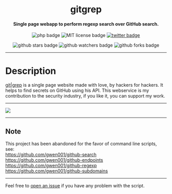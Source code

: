 <h1 align="center">gitgrep</h1>

<h4 align="center">Single page webapp to perform regexp search over GitHub search.</h4>

<p align="center">
    <img src="https://img.shields.io/badge/php-%3E=5.5-blue" alt="php badge">
    <img src="https://img.shields.io/badge/license-MIT-green" alt="MIT license badge">
    <a href="https://twitter.com/intent/tweet?text=https%3a%2f%2fgithub.com%2fgwen001%2fgitgrep%2f" target="_blank"><img src="https://img.shields.io/twitter/url?style=social&url=https%3A%2F%2Fgithub.com%2Fgwen001%2Fgitgrep" alt="twitter badge"></a>
</p>

<p align="center">
    <img src="https://img.shields.io/github/stars/gwen001/gitgrep?style=social" alt="github stars badge">
    <img src="https://img.shields.io/github/watchers/gwen001/gitgrep?style=social" alt="github watchers badge">
    <img src="https://img.shields.io/github/forks/gwen001/gitgrep?style=social" alt="github forks badge">
</p>

---

# Description

[git|grep](http://gitgrep.me) is a single page website made with love, by hackers for hackers. It helps to find secrets on GitHub using his API.
This webservice is my contribution to the security industry, if you like it, you can support my work.

---

<img src="https://raw.githubusercontent.com/gwen001/gitgrep/master/preview.png">

---

## Note

This project has been abandoned for the favor of command line scripts, see:  
https://github.com/gwen001/github-search  
https://github.com/gwen001/github-endpoints  
https://github.com/gwen001/github-regexp  
https://github.com/gwen001/github-subdomains  

---

Feel free to [open an issue](/../../issues/) if you have any problem with the script.  

